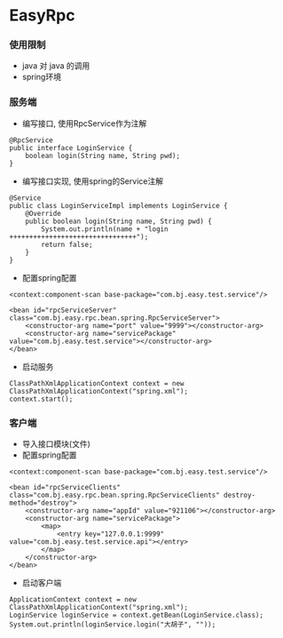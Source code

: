 # EasyRpc

### 使用限制
* java 对 java 的调用
* spring环境
### 服务端
* 编写接口, 使用RpcService作为注解   
>    
    @RpcService
    public interface LoginService {
        boolean login(String name, String pwd);
    }
    
* 编写接口实现, 使用spring的Service注解
>   
    @Service
    public class LoginServiceImpl implements LoginService {
        @Override
        public boolean login(String name, String pwd) {
            System.out.println(name + "login ++++++++++++++++++++++++++++++++");
            return false;
        }
    }

* 配置spring配置
>    
    <context:component-scan base-package="com.bj.easy.test.service"/>

    <bean id="rpcServiceServer" class="com.bj.easy.rpc.bean.spring.RpcServiceServer">
        <constructor-arg name="port" value="9999"></constructor-arg>
        <constructor-arg name="servicePackage" value="com.bj.easy.test.service"></constructor-arg>
    </bean>
    
* 启动服务
>    
    ClassPathXmlApplicationContext context = new ClassPathXmlApplicationContext("spring.xml");
    context.start();

### 客户端
* 导入接口模块(文件)
* 配置spring配置
>
    <context:component-scan base-package="com.bj.easy.test.service"/>

    <bean id="rpcServiceClients" class="com.bj.easy.rpc.bean.spring.RpcServiceClients" destroy-method="destroy">
        <constructor-arg name="appId" value="921106"></constructor-arg>
        <constructor-arg name="servicePackage">
            <map>
                <entry key="127.0.0.1:9999" value="com.bj.easy.test.service.api"></entry>
            </map>
        </constructor-arg>
    </bean>
* 启动客户端
> 
    ApplicationContext context = new ClassPathXmlApplicationContext("spring.xml");
    LoginService loginService = context.getBean(LoginService.class);
    System.out.println(loginService.login("大胡子", ""));